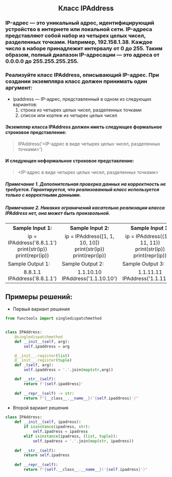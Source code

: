 <h2 style="text-align:center">Класс IPAddress</h2>

### IP-адрес — это уникальный адрес, идентифицирующий устройство в интернете или локальной сети. IP-адреса представляют собой набор из четырех целых чисел, разделенных точками. Например, 192.158.1.38. Каждое число в наборе принадлежит интервалу от 0 до 255. Таким образом, полный диапазон IP-адресации — это адреса от 0.0.0.0 до 255.255.255.255.

### Реализуйте класс IPAddress, описывающий IP-адрес. При создании экземпляра класс должен принимать один аргумент:
* ipaddress — IP-адрес, представленный в одном из следующих вариантов:
   1. строка из четырех целых чисел, разделенных точками
   2. список или кортеж из четырех целых чисел

#### Экземпляр класса IPAddress должен иметь следующее формальное строковое представление:
> IPAddress('<IP-адрес в виде четырех целых чисел, разделенных точками>')
#### И следующее неформальное строковое представление:
> <IP-адрес в виде четырех целых чисел, разделенных точками>
##### Примечание 1. Дополнительная проверка данных на корректность не требуется. Гарантируется, что реализованный класс используется только с корректными данными.
##### Примечание 2. Никаких ограничений касательно реализации класса IPAddress нет, она может быть произвольной.

<table align="center">
  <tbody>
    <tr>
      <th>Sample Input 1: </th>
      <th>Sample Input 2: </th>
      <th>Sample Input 3: </th>
    </tr>
    <tr>
      <td align="center">ip = IPAddress('8.8.1.1')<br>
                          print(str(ip))<br>
                          print(repr(ip))<br></td>
      <td align="center">ip = IPAddress([1, 1, 10, 10])<br>
                          print(str(ip))<br>
                          print(repr(ip))<br></td>
      <td align="center">ip = IPAddress((1, 1, 11, 11))<br>
                          print(str(ip))<br>
                          print(repr(ip))<br></td>
    </tr>
    <tr>
      <td>Sample Output 1:</td>
      <td>Sample Output 2:</td>
      <td>Sample Output 3:</td>
      </tr>
    <tr>
      <td align="center">
                        8.8.1.1<br>
                        IPAddress('8.8.1.1')<br>
      </td>
      <td align="center">
                        1.1.10.10<br>
                        IPAddress('1.1.10.10')<br>
      </td>
      <td align="center">
                        1.1.11.11<br>
                        IPAddress('1.1.11.11')<br>
      </td>
    </tr>
  </tbody>
</table>



## Примеры решений:
* Первый вариант решения
```python
from functools import singledispatchmethod


class IPAddress:
    @singledispatchmethod
    def __init__(self, arg):
        self.ipaddress = arg

    @__init__.register(list)
    @__init__.register(tuple)
    def _(self, arg):
        self.ipaddress = '.'.join(map(str,arg))

    def __str__(self):
        return f'{self.ipaddress}'
    
    def __repr__(self) -> str:
        return f"{__class__.__name__}('{self.ipaddress}')"
```
* Второй вариант решения

```python
class IPAddress:
    def __init__(self, ipadress):
        if isinstance(ipadress, str):
            self.ipadress = ipadress
        elif isinstance(ipadress, (list, tuple)):
            self.ipadress = '.'.join(map(str, ipadress))
            
    def __str__(self):
        return self.ipadress
    
    def __repr__(self):
        return f"{self.__class__.__name__}('{self.ipadress}')"
```



